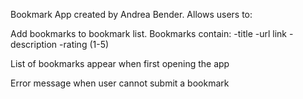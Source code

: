 Bookmark App created by Andrea Bender. 
Allows users to:

Add bookmarks to bookmark list. 
Bookmarks contain:
-title
-url link
-description
-rating (1-5)

List of bookmarks appear when first opening the app

Error message when user cannot submit a bookmark
